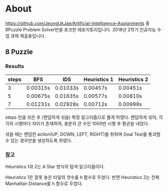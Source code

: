 # About
https://github.com/JeongUkJae/Artificial-Intelligence-Assignments 중 8Puzzle Problem Solver만을 포크한 레포지토리입니다.
2018년 2학기 인공지능 수업 과제 제출용입니다.

## 8 Puzzle

### Results

|steps	| BFS 		| IDS 		|Heuristics 1	|Heuristics 2	|
|---	|---		|---		|---			|---	        |
| 3 	| 0.00315s  | 0.01033s  | 0.00457s 	    | 0.00451s 	    |
| 5 	| 0.00675s  | 0.01635s  | 0.00577s 	    | 0.00810s 	    |
| 7	    | 0.01231s	| 0.02928s	| 0.00712s		| 0.00998s 	    |

steps 만큼 섞은 후 (랜덤하게 섞음) 특정 알고리즘으로 풀게 하였다. 랜덤하게 섞어, 각각의 시행마다 차이가 존재하여, 충분히 큰 수인 1000번 시행 후 평균을 내었다.

섞을 때는 랜덤한 action(UP, DOWN, LEFT, RIGHT)를 취하여 Goal Test를 통과할 수 있는 경우만을 생성하도록 하였다.

### 참고

Heuristics 1과 2는 A Star 방식의 탐색 알고리즘이다.

Heuristics 1은 잘못 놓은 타일의 갯수를 h 함수로 두었다. 반면 Heuristics 2는 전체 Manhattan Distance를 h 함수로 두었다.
